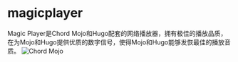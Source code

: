 # magicplayer
Magic Player是Chord Mojo和Hugo配套的网络播放器，拥有极佳的播放品质，在为Mojo和Hugo提供优质的数字信号，使得Mojo和Hugo能够发恢最佳的播放音质。
![Chord Mojo](https://www.price.com.hk/space/product/210000/210397_15ox8k_0.jpg)
